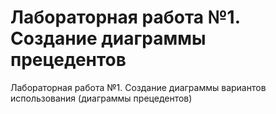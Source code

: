 # Лабораторная работа №1. Создание диаграммы прецедентов

Лабораторная работа №1. Создание диаграммы вариантов
использования (диаграммы прецедентов)
